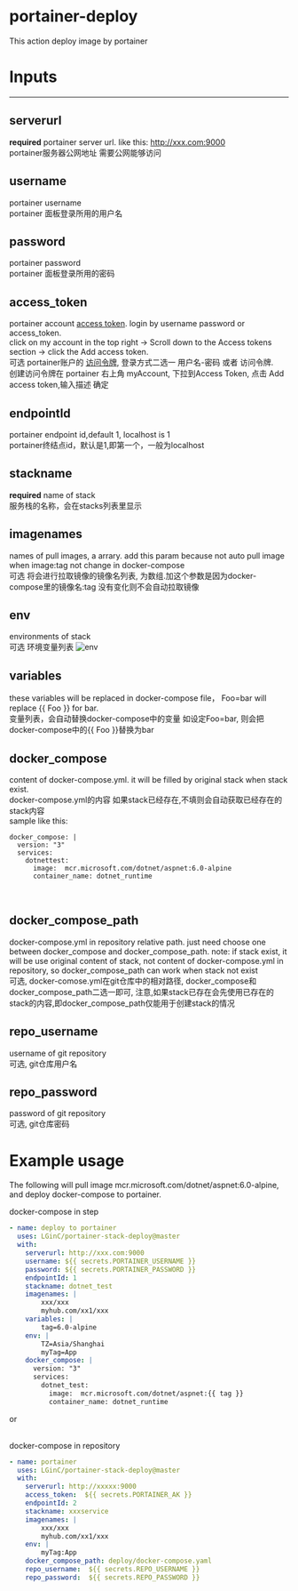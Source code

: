 # portainer-deploy
This action deploy image by portainer

# Inputs
---
## serverurl
**required**  portainer server url. like this: http://xxx.com:9000 <br>
portainer服务器公网地址  需要公网能够访问

## username
portainer username <br>
portainer 面板登录所用的用户名

## password
portainer password <br>
portainer 面板登录所用的密码

## access_token
portainer account [access token](https://docs.portainer.io/api/access). login by username password or access_token.<br> 
click on my account in the top right -> Scroll down to the Access tokens section -> click the Add access token.<br>
可选 portainer账户的 [访问令牌](https://docs.portainer.io/api/access), 登录方式二选一 用户名-密码 或者 访问令牌. <br>
创建访问令牌在 portainer 右上角 myAccount, 下拉到Access Token, 点击 Add access token,输入描述 确定

## endpointId
portainer endpoint id,default 1,  localhost is 1 <br>
portainer终结点id，默认是1,即第一个，一般为localhost

## stackname
**required** name of stack <br>
服务栈的名称，会在stacks列表里显示

## imagenames
names of pull images, a arrary. add this param because not auto pull image when image:tag not change in docker-compose <br>
可选 将会进行拉取镜像的镜像名列表, 为数组.加这个参数是因为docker-compose里的镜像名:tag 没有变化则不会自动拉取镜像

## env
environments of stack <br>
可选 环境变量列表 
![env](https://p.sda1.dev/5/b982dedaf195db23d1767701e4200ebd/msedge_xwrxILQuNN.webp)

## variables
these variables will be replaced in docker-compose file，  Foo=bar will replace {{ Foo }} for bar.<br>
变量列表，会自动替换docker-compose中的变量 如设定Foo=bar,  则会把docker-compose中的{{ Foo }}替换为bar

## docker_compose
content of docker-compose.yml.  it will be filled by original stack when stack exist. <br>
docker-compose.yml的内容 如果stack已经存在,不填则会自动获取已经存在的stack内容 <br>
sample like this:
```
docker_compose: |
  version: "3"
  services:
    dotnettest:
      image:  mcr.microsoft.com/dotnet/aspnet:6.0-alpine
      container_name: dotnet_runtime
```
<br>

## docker_compose_path
docker-compose.yml in repository relative path. just need choose one between docker_compose and docker_compose_path.
note: if stack exist, it will be use original content of stack, not content of docker-compose.yml in repository, so docker_compose_path can work when stack not exist <br>
可选, docker-comose.yml在git仓库中的相对路径, docker_compose和docker_compose_path二选一即可, 注意,如果stack已存在会先使用已存在的stack的内容,即docker_compose_path仅能用于创建stack的情况
    
## repo_username
username of git repository<br>
可选, git仓库用户名

## repo_password
password of git repository<br>
可选, git仓库密码
# Example usage
The following will pull image mcr.microsoft.com/dotnet/aspnet:6.0-alpine, and deploy docker-compose to portainer.</br>

docker-compose in step
```yaml
- name: deploy to portainer
  uses: LGinC/portainer-stack-deploy@master
  with: 
    serverurl: http://xxx.com:9000
    username: ${{ secrets.PORTAINER_USERNAME }}
    password: ${{ secrets.PORTAINER_PASSWORD }}
    endpointId: 1
    stackname: dotnet_test
    imagenames: |
        xxx/xxx
        myhub.com/xx1/xxx
    variables: |
        tag=6.0-alpine
    env: |
        TZ=Asia/Shanghai
        myTag=App
    docker_compose: |
      version: "3"
      services:
        dotnet_test:
          image:  mcr.microsoft.com/dotnet/aspnet:{{ tag }}
          container_name: dotnet_runtime       
```

or

<br>docker-compose in repository

```yaml
- name: portainer
  uses: LGinC/portainer-stack-deploy@master
  with:
    serverurl: http://xxxxx:9000
    access_token:  ${{ secrets.PORTAINER_AK }}
    endpointId: 2
    stackname: xxxservice
    imagenames: |
        xxx/xxx
        myhub.com/xx1/xxx
    env: |
        myTag:App
    docker_compose_path: deploy/docker-compose.yaml
    repo_username:  ${{ secrets.REPO_USERNAME }}
    repo_password:  ${{ secrets.REPO_PASSWORD }}
```
